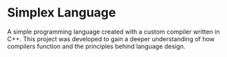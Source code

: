 # Simplex Language

A simple programming language created with a custom compiler written in C++. This project was developed to gain a deeper understanding of how compilers function and the principles behind language design.
